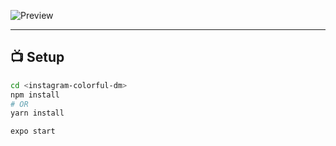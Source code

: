 ![Preview](https://media.giphy.com/media/pDyqNwweixP6kQxmyu/source.gif)

<hr />

## :tv: Setup

```bash
cd <instagram-colorful-dm>
npm install
# OR
yarn install

expo start
```

